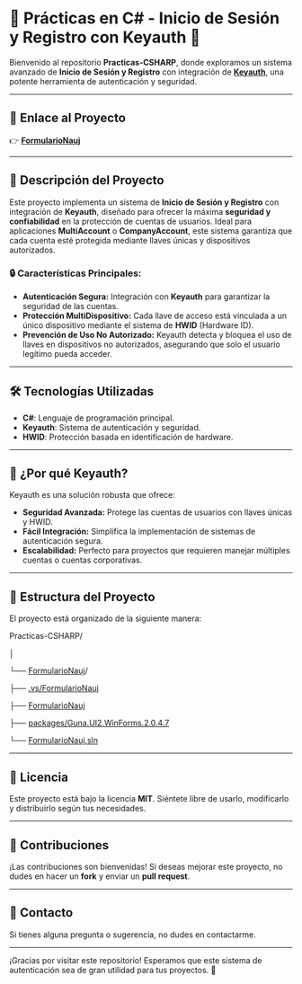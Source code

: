 # 🚀 Prácticas en C# - Inicio de Sesión y Registro con Keyauth 🚀

Bienvenido al repositorio **Practicas-CSHARP**, donde exploramos un sistema avanzado de **Inicio de Sesión y Registro** con integración de **[Keyauth](https://keyauth.cc)**, una potente herramienta de autenticación y seguridad.

---

## 🔗 Enlace al Proyecto
👉 **[FormularioNauj](FormularioNauj/)**

---

## 📝 Descripción del Proyecto

Este proyecto implementa un sistema de **Inicio de Sesión y Registro** con integración de **Keyauth**, diseñado para ofrecer la máxima **seguridad y confiabilidad** en la protección de cuentas de usuarios. Ideal para aplicaciones **MultiAccount** o **CompanyAccount**, este sistema garantiza que cada cuenta esté protegida mediante llaves únicas y dispositivos autorizados.

### 🔒 Características Principales:
- **Autenticación Segura:** Integración con **Keyauth** para garantizar la seguridad de las cuentas.
- **Protección MultiDispositivo:** Cada llave de acceso está vinculada a un único dispositivo mediante el sistema de **HWID** (Hardware ID).
- **Prevención de Uso No Autorizado:** Keyauth detecta y bloquea el uso de llaves en dispositivos no autorizados, asegurando que solo el usuario legítimo pueda acceder.

---

## 🛠️ Tecnologías Utilizadas
- **C#**: Lenguaje de programación principal.
- **Keyauth**: Sistema de autenticación y seguridad.
- **HWID**: Protección basada en identificación de hardware.

---

## 🚨 ¿Por qué Keyauth?
Keyauth es una solución robusta que ofrece:
- **Seguridad Avanzada:** Protege las cuentas de usuarios con llaves únicas y HWID.
- **Fácil Integración:** Simplifica la implementación de sistemas de autenticación segura.
- **Escalabilidad:** Perfecto para proyectos que requieren manejar múltiples cuentas o cuentas corporativas.

---

## 📂 Estructura del Proyecto
El proyecto está organizado de la siguiente manera:

Practicas-CSHARP/

│

└── [FormularioNauj](FormularioNauj/)/

├── [.vs/FormularioNauj](FormularioNauj/.vs/FormularioNauj/)

├── [FormularioNauj](FormularioNauj/FormularioNauj)

├── [packages/Guna.UI2.WinForms.2.0.4.7](FormularioNauj/packages/Guna.UI2.WinForms.2.0.4.7)

└── [FormularioNauj.sln](FormularioNauj/FormularioNauj.sln)


---

## 📜 Licencia
Este proyecto está bajo la licencia **MIT**. Siéntete libre de usarlo, modificarlo y distribuirlo según tus necesidades.

---

## 🤝 Contribuciones
¡Las contribuciones son bienvenidas! Si deseas mejorar este proyecto, no dudes en hacer un **fork** y enviar un **pull request**.

---

## 📧 Contacto
Si tienes alguna pregunta o sugerencia, no dudes en contactarme.

---

¡Gracias por visitar este repositorio! Esperamos que este sistema de autenticación sea de gran utilidad para tus proyectos. 🌟
